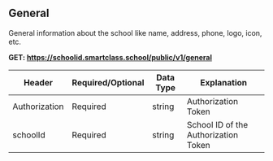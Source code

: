 ## General
General information about the school like name, address, phone, logo, icon, etc.

**GET: https://schoolid.smartclass.school/public/v1/general**

Header | Required/Optional | Data Type | Explanation
------ | ----------------- | --------- | -----------
Authorization | Required | string | Authorization Token
schoolId | Required | string | School ID of the Authorization Token
